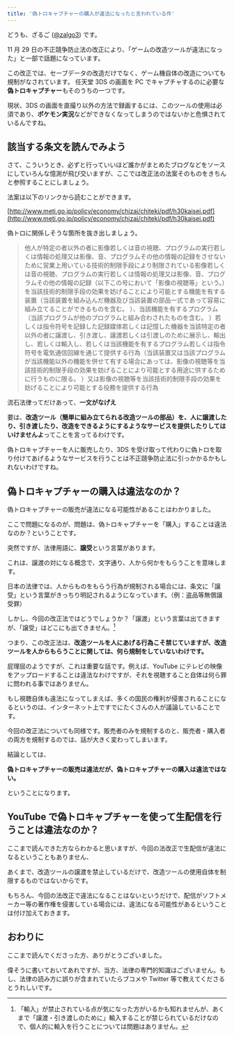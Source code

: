 ```yaml
---
title: '偽トロキャプチャーの購入が違法になったと言われている件'
---
```


どうも、ざるご ([@zalgo3](https://twitter.com/zalgo3)) です。

11 月 29 日の不正競争防止法の改正により、「ゲームの改造ツールが違法になった」と一部で話題になっています。

この改正では、セーブデータの改造だけでなく、ゲーム機自体の改造についても規制がなされています。
任天堂 3DS の画面を PC でキャプチャするのに必要な**偽トロキャプチャー**もそのうちの一つです。

現状、3DS の画面を直撮り以外の方法で録画するには、このツールの使用は必須であり、**ポケモン実況**などができなくなってしまうのではないかと危惧されているんですね。

## 該当する条文を読んでみよう

さて、こういうとき、必ずと行っていいほど誰かがまとめたブログなどをソースにしていろんな憶測が飛び交いますが、ここでは改正法の法案そのものをきちんと参照することにしましょう。

法案は以下のリンクから読むことができます。

[http://www.meti.go.jp/policy/economy/chizai/chiteki/pdf/h30kaisei.pdf](http://www.meti.go.jp/policy/economy/chizai/chiteki/pdf/h30kaisei.pdf)

偽トロに関係しそうな箇所を抜き出しましょう。

> 他人が特定の者以外の者に影像若しくは音の視聴、プログラムの実行若しくは情報の処理又は影像、音、プログラムその他の情報の記録をさせないために営業上用いている技術的制限手段により制限されている影像若しくは音の視聴、プログラムの実行若しくは情報の処理又は影像、音、プログラムその他の情報の記録（以下この号において「影像の視聴等」という。）を当該技術的制限手段の効果を妨げることにより可能とする機能を有する装置（当該装置を組み込んだ機器及び当該装置の部品一式であって容易に組み立てることができるものを含む。 ）、当該機能を有するプログラム（当該プログラムが他のプログラムと組み合わされたものを含む。 ）若しくは指令符号を記録した記録媒体若しくは記憶した機器を当該特定の者以外の者に譲渡し、引き渡し、譲渡若しくは引渡しのために展示し、輸出し、若しくは輸入し、若しくは当該機能を有するプログラム若しくは指令符号を電気通信回線を通じて提供する行為（当該装置又は当該プログラムが当該機能以外の機能を併せて有する場合にあっては、影像の視聴等を当該技術的制限手段の効果を妨げることにより可能とする用途に供するために行うものに限る。 ）又は影像の視聴等を当該技術的制限手段の効果を妨げることにより可能とする役務を提供する行為

流石法律ってだけあって、**一文がなげえ**

要は、**改造ツール（簡単に組み立てられる改造ツールの部品）を、人に譲渡したり、引き渡したり、改造をできるようにするようなサービスを提供したりしてはいけませんよ**ってことを言ってるわけです。

偽トロキャプチャーを人に販売したり、3DS を受け取って代わりに偽トロを取り付けてあげるようなサービスを行うことは不正競争防止法に引っかかるかもしれないわけですね。

## 偽トロキャプチャーの購入は違法なのか？

偽トロキャプチャーの販売が違法になる可能性があることはわかりました。

ここで問題になるのが、問題は、偽トロキャプチャーを「購入」することは違法なのか？ということです。

突然ですが、法律用語に、**譲受**という言葉があります。

これは、譲渡の対になる概念で、文字通り、人から何かをもらうことを意味します。

日本の法律では、人からものをもらう行為が規制される場合には、条文に「譲受」という言葉がきっちり明記されるようになっています。（例：盗品等無償譲受罪）

しかし、今回の改正法ではどうでしょうか？「譲渡」という言葉は出てきますが、「譲受」はどこにも出てきません。[^1]

つまり、この改正法は、**改造ツールを人にあげる行為こそ禁じていますが、改造ツールを人からもらうことに関しては、何ら規制をしていないわけです。**

屁理屈のようですが、これは重要な話です。例えば、YouTube にテレビの映像をアップロードすることは違法なわけですが、それを視聴すること自体は何ら罪に問われる事ではありません。

もし視聴自体も違法になってしまえば、多くの国民の権利が侵害されることになるというのは、インターネット上ですでにたくさんの人が議論していることです。

今回の改正法についても同様です。販売者のみを規制するのと、販売者・購入者の両方を規制するのでは、話が大きく変わってしまいます。

結論としては、

**偽トロキャプチャーの販売は違法だが、偽トロキャプチャーの購入は違法ではない。**

ということになります。

## YouTube で偽トロキャプチャーを使って生配信を行うことは違法なのか？

ここまで読んできた方ならわかると思いますが、今回の法改正で生配信が違法になるということもありません、

あくまで、改造ツールの譲渡を禁止しているだけで、改造ツールの使用自体を制限するものではないからです。

もちろん、今回の法改正で違法になることはないというだけで、配信がソフトメーカー等の著作権を侵害している場合には、違法になる可能性があるということは付け加えておきます。

## おわりに

ここまで読んでくださった方、ありがとうございました。

偉そうに書いておいてあれですが、当方、法律の専門的知識はございません。もし、法律の読み方に誤りが含まれていたらブコメや Twitter 等で教えてくださるとうれしいです。

[^1]: 「輸入」が禁止されている点が気になった方がいるかも知れませんが、あくまで「譲渡・引き渡しのために」輸入することが禁じられているだけなので、個人的に輸入を行うことについては問題はありません。
